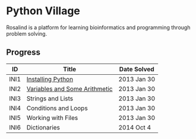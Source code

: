 # Python Village

Rosalind is a platform for learning bioinformatics and programming through
problem solving.

## Progress

| ID   | Title                                  | Date Solved |
| ---- | -------------------------------------- | ----------- |
| INI1 | [Installing Python][INI1]              | 2013 Jan 30 |
| INI2 | [Variables and Some Arithmetic][INI2]  | 2013 Jan 30 |
| INI3 | Strings and Lists                      | 2013 Jan 30 |
| INI4 | Conditions and Loops                   | 2013 Jan 30 |
| INI5 | Working with Files                     | 2013 Jan 30 |
| INI6 | Dictionaries                           | 2014 Oct 4  |

[INI1]: /INI1_Installing_Python
[INI2]: /INI2_Variables_and_Some_Arithmetic
